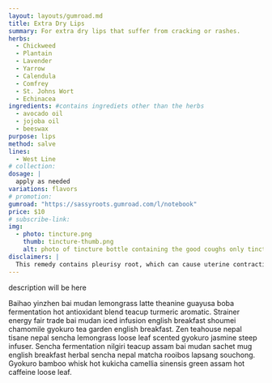 ```yaml
---
layout: layouts/gumroad.md
title: Extra Dry Lips
summary: For extra dry lips that suffer from cracking or rashes.
herbs:
  - Chickweed
  - Plantain
  - Lavender
  - Yarrow
  - Calendula
  - Comfrey
  - St. Johns Wort
  - Echinacea
ingredients: #contains ingrediets other than the herbs
  - avocado oil
  - jojoba oil
  - beeswax
purpose: lips
method: salve
lines: 
  - West Line
# collection:
dosage: |
  apply as needed
variations: flavors
# promotion:
gumroad: "https://sassyroots.gumroad.com/l/notebook"
price: $10
# subscribe-link:
img:
  - photo: tincture.png
    thumb: tincture-thumb.png
    alt: photo of tincture bottle containing the good coughs only tinctures. 
disclaimers: |
  This remedy contains pleurisy root, which can cause uterine contractions and therefore is not recommended with pregnancy.
---
```


description will be here

Baihao yinzhen bai mudan lemongrass latte theanine guayusa boba fermentation hot antioxidant blend teacup turmeric aromatic. Strainer energy fair trade bai mudan iced infusion english breakfast shoumei chamomile gyokuro tea garden english breakfast. Zen teahouse nepal tisane nepal sencha lemongrass loose leaf scented gyokuro jasmine steep infuser. Sencha fermentation nilgiri teacup assam bai mudan sachet mug english breakfast herbal sencha nepal matcha rooibos lapsang souchong. Gyokuro bamboo whisk hot kukicha camellia sinensis green assam hot caffeine loose leaf.